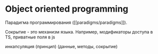 # Object oriented programming

Парадигма программирования ([[paradigms/paradigms]]). 

Сокрытие - это механизм языка. Например, модификаторы доступа в TS, приватные поля в js

инкапсуляция (принцип) (данные, методы, сокрытие)